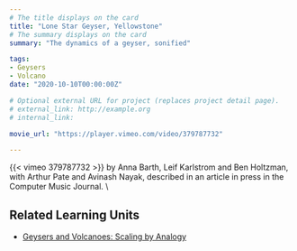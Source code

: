 ```yaml
---
# The title displays on the card
title: "Lone Star Geyser, Yellowstone"
# The summary displays on the card
summary: "The dynamics of a geyser, sonified"

tags:
- Geysers
- Volcano
date: "2020-10-10T00:00:00Z"

# Optional external URL for project (replaces project detail page).
# external_link: http://example.org
# internal_link:

movie_url: "https://player.vimeo.com/video/379787732"

---
```


{{< vimeo 379787732 >}}
by Anna Barth, Leif Karlstrom and Ben Holtzman, with Arthur Pate and Avinash Nayak, described in an article in press in the Computer Music Journal. 
\


## Related Learning Units
* [Geysers and Volcanoes: Scaling by Analogy](../../learningunits/5_geysers/)
